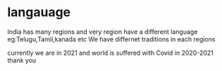 # langauage
India has many regions and very region have a different language
eg:Telugu,Tamil,kanada etc
We have differnet traditions in each regions

currently we are in 2021 and world is suffered with Covid in 2020-2021
thank you 
